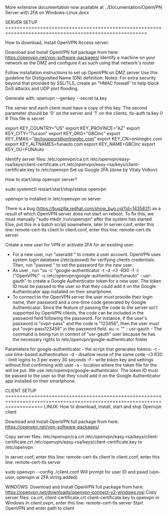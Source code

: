 More extensive documentation now available at ../Documentation/OpenVPN Server with 2FA on Windows-Linux.docx


SERVER SETUP  =======================================================================================================

How to download, install OpenVPN Access server:

Download and Install OpenVPN full package from here:  https://openvpn.net/vpn-software-packages/
Identify a machine on your network as the DMZ and configure it as such using that network's router

Follow installation instructions to set up OpenVPN on DMZ server
Use this guideline for Distiguished Name (DN) definition:
Notes:
For extra security beyond that provided by SSL/TLS, create an "HMAC firewall" to help block DoS attacks and UDP port flooding.

Generate with:
 openvpn --genkey --secret ta.key

The server and each client must have a copy of this key.
The second parameter should be '0' on the server and '1' on the clients.
tls-auth ta.key 0 # This file is secret

export KEY_COUNTRY="US"
export KEY_PROVINCE="AZ"
export KEY_CITY="Tucson"
export KEY_ORG="GBCInc"
export KEY_EMAIL="techsupport@onlinegbc.com"
export KEY_CN=onlinegbc.com
export KEY_ALTNAMES=funauto.com
export KEY_NAME=GBCInc
export KEY_OU=FUNAuto

Identify server files:
    /etc/openvpn/ca.crt
    /etc/openvpn/easy-rsa/keys/client-certificate.crt
    /etc/openvpn/easy-rsa/keys/client-certificate.key 
to /etc/openvpn
Set up Google 2FA (done by Vitaly Volkov)


How to start/stop openvpn server?

sudo systemctl restart/start/stop/status openvpn

openvpn is installed in /etc/openvpn on server

There is a bug (https://bugzilla.redhat.com/show_bug.cgi?id=1435831) as a result of which OpenVPN server does not start on reboot.  To fix this, we must manually "sudo mkdir /run/openvpn" after the system has started.  Else, put this in a batch script sowmehere, later
In server.conf, enter this line:
remote-cert-tls client
In client.conf, enter this line:
remote-cert-tls server


Create a new user for VPN or activate 2FA for an existing user:
 - For a new user, run "useradd <username>" to create a user account. OpenVPN uses system login database (/etc/passwd) for verifying clients credentials.  Then, run "passwd <username>" to set the password for the new user.
 - As user <username>, run "su -c "google-authenticator -t -d -r3 -R30 -f -l /"OpenVPN/" -s /etc/openvpn/google-authenticator/funauto" - usr-gauth" to create a Google Authenticator token for a new user. The token ID must be passed to the user so that they could add it on the Google Authenticator app installed on their smartphone.
 - To connect to the OpenVPN server the user must provide their login name, their password and a one-time code generated by 
 Google Authenticator. Since the feature of passing the code to the server isn't supported by OpenVPN clients, the code can 
 be included in the password field following the password. For instance, if the user's password is "ovpn-pass"  and the code 
 is "123456", then the user must put "ovpn-pass123456" in the password field.
	su -c "<command>" - usr-gauth - The command is being run in context of "usr-gauth" user because he has the necessary rights to /etc/openvpn/google-authenticator folder

Parameters for google-authenticator - the script that generates tokens:
		-t - use time-based authentication
		-d - disallow reuse of the same code
		-r3 R30 - limit logins to 3 per every 30 seconds
		-f - write token key and settings without first confirming with user
		-s - location where the token file for the <username> will be put. We use /etc/openvpn/google-authenticator.
The token ID must be passed to the user so that they could add it on the Google Authenticator app installed on their smartphone. 


CLIENT SETUP  =========================================================================================================================
LINUX:
How to download, install, start and stop Openvpn client

Download and Install OpenVPN full package from here:  https://openvpn.net/vpn-software-packages/

Copy server files:
    /etc/openvpn/ca.crt
    /etc/openvpn/easy-rsa/keys/client-certificate.crt
    /etc/openvpn/easy-rsa/keys/client-certificate.key 
to /etc/openvpn

In server.conf, enter this line:
remote-cert-tls client
In client.conf, enter this line:
remote-cert-tls server


sudo openvpn --config ./client.conf
Will prompt for user ID and pswd (vpn-user, openvpn w 2FA string added)

WINDOWS:
Download and Install OpenVPN full package from here: https://openvpn.net/downloads/openvpn-connect-v2-windows.msi
Copy server files: ca.crt, client-certificate.crt client-certificate.key to openvpn in Windows
In client.ovpn, enter this line: remote-cert-tls server
Start OpenVPN and enter path to client

